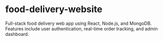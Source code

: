 # food-delivery-website
Full-stack food delivery web app using React, Node.js, and MongoDB. Features include user authentication, real-time order tracking, and admin dashboard.
